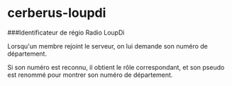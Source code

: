 # cerberus-loupdi
###Identificateur de régio Radio LoupDi

Lorsqu'un membre rejoint le serveur, on lui demande son numéro de département.

Si son numéro est reconnu, il obtient le rôle correspondant, et son pseudo est renommé pour montrer son numéro de département.
